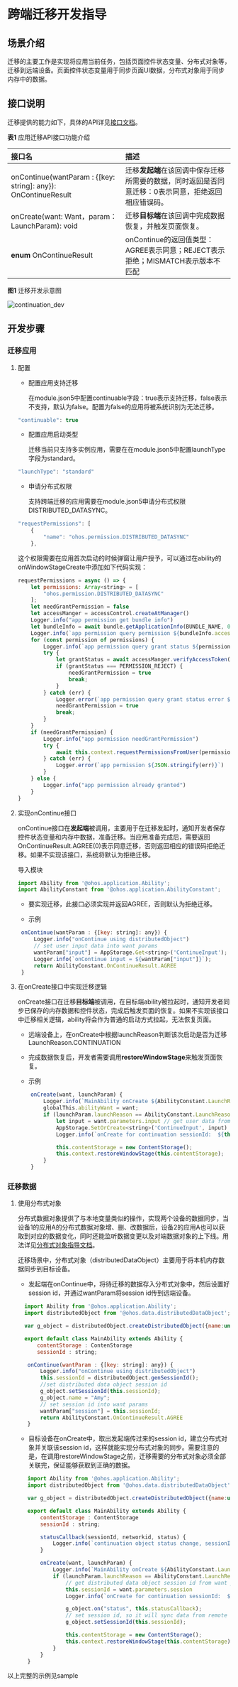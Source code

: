 # 跨端迁移开发指导

## 场景介绍

迁移的主要工作是实现将应用当前任务，包括页面控件状态变量、分布式对象等，迁移到远端设备。页面控件状态变量用于同步页面UI数据，分布式对象用于同步内存中的数据。

## 接口说明

迁移提供的能力如下，具体的API详见[接口文档](https://gitee.com/openharmony/docs/blob/master/zh-cn/application-dev/reference/apis/js-apis-application-ability.md)。

**表1** 应用迁移API接口功能介绍

|接口名 | 描述|
|:------ | :------|
| onContinue(wantParam : {[key: string]: any}): OnContinueResult | 迁移**发起端**在该回调中保存迁移所需要的数据，同时返回是否同意迁移：0表示同意，拒绝返回相应错误码。 |
| onCreate(want: Want，param：LaunchParam): void | 迁移**目标端**在该回调中完成数据恢复，并触发页面恢复。 |
| **enum** OnContinueResult | onContinue的返回值类型：AGREE表示同意；REJECT表示拒绝；MISMATCH表示版本不匹配 |



**图1** 迁移开发示意图

![continuation_dev](figures/continuation-info.png)

## 开发步骤

### 迁移应用

1. 配置

   - 配置应用支持迁移

     在module.json5中配置continuable字段：true表示支持迁移，false表示不支持，默认为false。配置为false的应用将被系统识别为无法迁移。

   ```javascript
   "continuable": true
   ```



   * 配置应用启动类型

     迁移当前只支持多实例应用，需要在在module.json5中配置launchType字段为standard。

   ```javascript
   "launchType": "standard"
   ```



   * 申请分布式权限

     支持跨端迁移的应用需要在module.json5申请分布式权限 DISTRIBUTED_DATASYNC。

   ```javascript
   "requestPermissions": [
       {
           "name": "ohos.permission.DISTRIBUTED_DATASYNC"
       },
   ```

   这个权限需要在应用首次启动的时候弹窗让用户授予，可以通过在ability的onWindowStageCreate中添加如下代码实现：

   ```javascript
   requestPermissions = async () => {
       let permissions: Array<string> = [
           "ohos.permission.DISTRIBUTED_DATASYNC"
       ];
       let needGrantPermission = false
       let accessManger = accessControl.createAtManager()
       Logger.info("app permission get bundle info")
       let bundleInfo = await bundle.getApplicationInfo(BUNDLE_NAME, 0, 100)
       Logger.info(`app permission query permission ${bundleInfo.accessTokenId.toString()}`)
       for (const permission of permissions) {
           Logger.info(`app permission query grant status ${permission}`)
           try {
               let grantStatus = await accessManger.verifyAccessToken(bundleInfo.accessTokenId, permission)
               if (grantStatus === PERMISSION_REJECT) {
                   needGrantPermission = true
                   break;
               }
           } catch (err) {
               Logger.error(`app permission query grant status error ${permission} ${JSON.stringify(err)}`)
               needGrantPermission = true
               break;
           }
       }
       if (needGrantPermission) {
           Logger.info("app permission needGrantPermission")
           try {
               await this.context.requestPermissionsFromUser(permissions)
           } catch (err) {
               Logger.error(`app permission ${JSON.stringify(err)}`)
           }
       } else {
           Logger.info("app permission already granted")
       }
   }
   ```



2. 实现onContinue接口

   onContinue接口在**发起端**被调用，主要用于在迁移发起时，通知开发者保存控件状态变量和内存中数据，准备迁移。当应用准备完成后，需要返回OnContinueResult.AGREE(0)表示同意迁移，否则返回相应的错误码拒绝迁移。如果不实现该接口，系统将默认为拒绝迁移。

   导入模块

   ```javascript
   import Ability from '@ohos.application.Ability';
   import AbilityConstant from '@ohos.application.AbilityConstant';
   ```

   - 要实现迁移，此接口必须实现并返回AGREE，否则默认为拒绝迁移。


   - 示例

   ```javascript
    onContinue(wantParam : {[key: string]: any}) {
        Logger.info("onContinue using distributedObject")
        // set user input data into want params
        wantParam["input"] = AppStorage.Get<string>('ContinueInput');
        Logger.info(`onContinue input = ${wantParam["input"]}`);
        return AbilityConstant.OnContinueResult.AGREE
    }
   ```



3. 在onCreate接口中实现迁移逻辑

   onCreate接口在迁移**目标端**被调用，在目标端ability被拉起时，通知开发者同步已保存的内存数据和控件状态，完成后触发页面的恢复。如果不实现该接口中迁移相关逻辑，ability将会作为普通的启动方式拉起，无法恢复页面。

   - 远端设备上，在onCreate中根据launchReason判断该次启动是否为迁移LaunchReason.CONTINUATION


   - 完成数据恢复后，开发者需要调用**restoreWindowStage**来触发页面恢复。


   * 示例

   ```javascript
       onCreate(want, launchParam) {
           Logger.info(`MainAbility onCreate ${AbilityConstant.LaunchReason.CONTINUATION}`)
           globalThis.abilityWant = want;
           if (launchParam.launchReason == AbilityConstant.LaunchReason.CONTINUATION) {
               let input = want.parameters.input // get user data from want params
               AppStorage.SetOrCreate<string>('ContinueInput', input)
               Logger.info(`onCreate for continuation sessionId:  ${this.sessionId}`)

               this.contentStorage = new ContentStorage();
               this.context.restoreWindowStage(this.contentStorage);
           }
       }
   ```



### 迁移数据

1. 使用分布式对象

   分布式数据对象提供了与本地变量类似的操作，实现两个设备的数据同步，当设备1的应用A的分布式数据对象增、删、改数据后，设备2的应用A也可以获取到对应的数据变化，同时还能监听数据变更以及对端数据对象的上下线。用法详见[分布式对象指导文档](https://gitee.com/openharmony/docs/blob/master/zh-cn/application-dev/database/database-distributedobject-guidelines.md)。

   迁移场景中，分布式对象（distributedDataObject）主要用于将本机内存数据同步到目标设备。

   - 发起端在onContinue中，将待迁移的数据存入分布式对象中，然后设置好session id，并通过wantParam将session id传到远端设备。

    ```javascript
      import Ability from '@ohos.application.Ability';
      import distributedObject from '@ohos.data.distributedDataObject';

      var g_object = distributedObject.createDistributedObject({name:undefined});

      export default class MainAbility extends Ability {
          contentStorage : ContenStorage
          sessionId : string;

       onContinue(wantParam : {[key: string]: any}) {
           Logger.info("onContinue using distributedObject")
           this.sessionId = distributedObject.genSessionId();
           //set distributed data object session id
           g_object.setSessionId(this.sessionId);
           g_object.name = "Amy";
           // set session id into want params
           wantParam["session"] = this.sessionId;
           return AbilityConstant.OnContinueResult.AGREE
       }

    ```

   - 目标设备在onCreate中，取出发起端传过来的session id，建立分布式对象并关联该session id，这样就能实现分布式对象的同步。需要注意的是，在调用restoreWindowStage之前，迁移需要的分布式对象必须全部关联完，保证能够获取到正确的数据。

   ```javascript
      import Ability from '@ohos.application.Ability';
      import distributedObject from '@ohos.data.distributedDataObject';

      var g_object = distributedObject.createDistributedObject({name:undefined});

      export default class MainAbility extends Ability {
          contentStorage : ContentStorage
          sessionId : string;

          statusCallback(sessionId, networkid, status) {
              Logger.info(`continuation object status change, sessionId: ${sessionId}, status: ${status}, g_object.name: ${g_object.name}`)
          }

          onCreate(want, launchParam) {
              Logger.info(`MainAbility onCreate ${AbilityConstant.LaunchReason.CONTINUATION}`)
              if (launchParam.launchReason == AbilityConstant.LaunchReason.CONTINUATION) {
                  // get distributed data object session id from want params
                  this.sessionId = want.parameters.session
                  Logger.info(`onCreate for continuation sessionId:  ${this.sessionId}`)

                  g_object.on("status", this.statusCallback);
                  // set session id, so it will sync data from remote device
                  g_object.setSessionId(this.sessionId);

                  this.contentStorage = new ContentStorage();
                  this.context.restoreWindowStage(this.contentStorage);
              }
          }
      }
   ```



以上完整的示例见sample




